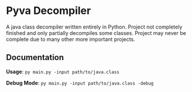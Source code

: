 # Pyva Decompiler
A java class decompiler written entirely in Python.
Project not completely finished and only partially decompiles some classes.
Project may never be complete due to many other more important projects.

## Documentation
**Usage**: `py main.py -input path/to/java.class`

**Debug Mode**: `py main.py -input path/to/java.class -debug`
